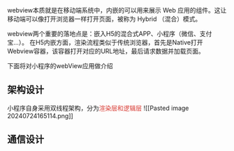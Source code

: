 webview本质就是在移动端系统中，内嵌的可以用来展示 Web 应用的组件。这让移动端可以像打开浏览器一样打开页面，被称为 Hybrid （混合）模式。

webview两个重要的落地点是：嵌入H5的混合式APP、小程序（微信、支付宝...）。
在H5内嵌方面，渲染流程类似于传统浏览器，首先是Native打开Webview容器，该容器打开对应的URL地址，最后请求数据并加载页面。

下面将对小程序的webView应用做介绍
## 架构设计
小程序自身采用双线程架构，分为<font color="#d83931">渲染层和逻辑层</font>
![[Pasted image 20240724165114.png]]

## 通信设计